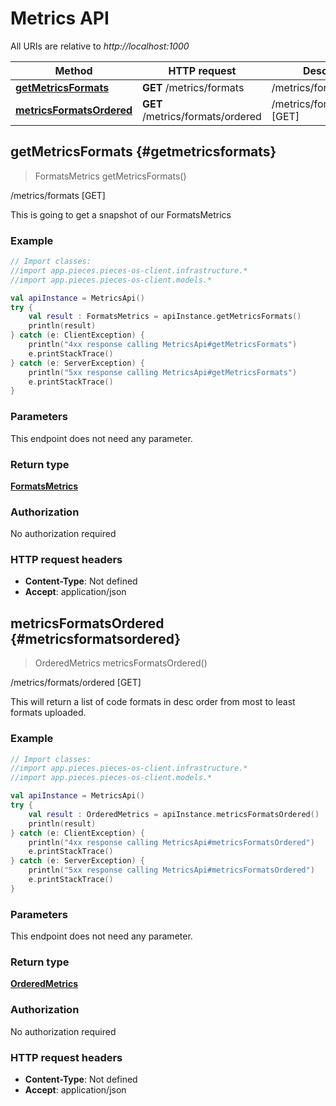 # Metrics API

All URIs are relative to *http://localhost:1000*

Method | HTTP request | Description
------------- | ------------- | -------------
[**getMetricsFormats**](#getmetricsformats) | **GET** /metrics/formats | /metrics/formats [GET]
[**metricsFormatsOrdered**](#metricsformatsordered) | **GET** /metrics/formats/ordered | /metrics/formats/ordered [GET]


## **getMetricsFormats** {#getmetricsformats}
> FormatsMetrics getMetricsFormats()

/metrics/formats [GET]

This is going to get a snapshot of our FormatsMetrics

### Example
```kotlin
// Import classes:
//import app.pieces.pieces-os-client.infrastructure.*
//import app.pieces.pieces-os-client.models.*

val apiInstance = MetricsApi()
try {
    val result : FormatsMetrics = apiInstance.getMetricsFormats()
    println(result)
} catch (e: ClientException) {
    println("4xx response calling MetricsApi#getMetricsFormats")
    e.printStackTrace()
} catch (e: ServerException) {
    println("5xx response calling MetricsApi#getMetricsFormats")
    e.printStackTrace()
}
```

### Parameters
This endpoint does not need any parameter.

### Return type

[**FormatsMetrics**](../models/FormatsMetrics)

### Authorization

No authorization required

### HTTP request headers

 - **Content-Type**: Not defined
 - **Accept**: application/json

## **metricsFormatsOrdered** {#metricsformatsordered}
> OrderedMetrics metricsFormatsOrdered()

/metrics/formats/ordered [GET]

This will return a list of code formats in desc order from most to least formats uploaded.

### Example
```kotlin
// Import classes:
//import app.pieces.pieces-os-client.infrastructure.*
//import app.pieces.pieces-os-client.models.*

val apiInstance = MetricsApi()
try {
    val result : OrderedMetrics = apiInstance.metricsFormatsOrdered()
    println(result)
} catch (e: ClientException) {
    println("4xx response calling MetricsApi#metricsFormatsOrdered")
    e.printStackTrace()
} catch (e: ServerException) {
    println("5xx response calling MetricsApi#metricsFormatsOrdered")
    e.printStackTrace()
}
```

### Parameters
This endpoint does not need any parameter.

### Return type

[**OrderedMetrics**](../models/OrderedMetrics)

### Authorization

No authorization required

### HTTP request headers

 - **Content-Type**: Not defined
 - **Accept**: application/json

